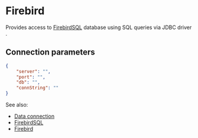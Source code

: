 <!-- TITLE: Firebird -->
<!-- SUBTITLE: -->

# Firebird

Provides access to [FirebirdSQL](https://firebirdsql.org/) database using SQL queries via JDBC driver .

## Connection parameters

```json
{
    "server": "",
    "port": "",
    "db": "",
    "connString": ""
}
```

See also:

* [Data connection](../data-connection.md)
* [FirebirdSQL](https://firebirdsql.org/)
* [Firebird](https://en.wikipedia.org/wiki/Firebird)
